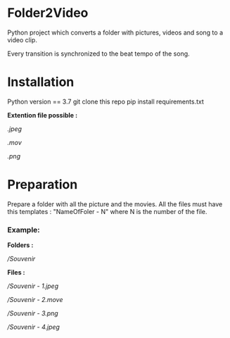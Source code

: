 # Folder2Video
Python project which converts a folder with pictures, videos and song to a video clip.

Every transition is synchronized to the beat tempo of the song.

# Installation
Python version == 3.7
git clone this repo
pip install requirements.txt

**Extention file possible :**

*.jpeg*

*.mov*

*.png*

# Preparation
Prepare a folder with all the picture and the movies.
All the files must have this templates : "NameOfFoler - N" where N is the number of the file.

### Example:
**Folders :**

*/Souvenir*

**Files :**

*/Souvenir - 1.jpeg*

*/Souvenir - 2.move*

*/Souvenir - 3.png*

*/Souvenir - 4.jpeg*
